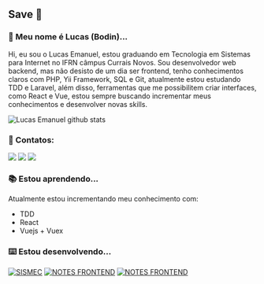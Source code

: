 ## Save :call_me_hand:

### :goat: Meu nome é Lucas (Bodin)...
Hi, eu sou o Lucas Emanuel, estou graduando em Tecnologia em Sistemas para Internet no IFRN câmpus Currais Novos. Sou desenvolvedor web backend, mas não desisto de um dia ser frontend, tenho conhecimentos claros com PHP, Yii Framework, SQL e Git, atualmente estou estudando TDD e Laravel, além disso, ferramentas que me possibilitem criar interfaces, como React e Vue, estou sempre buscando incrementar meus conhecimentos e desenvolver novas skills. 

![Lucas Emanuel github stats](https://github-readme-stats.vercel.app/api?username=lucasemanuel&count_private=true)

### :iphone:	Contatos:
[<img src="https://img.shields.io/badge/linkedin-%230077B5.svg?&style=for-the-badge&logo=linkedin&logoColor=white" />](https://www.linkedin.com/in/lucaseman/) [<img src="https://img.shields.io/badge/instagram-%23E4405F.svg?&style=for-the-badge&logo=instagram&logoColor=white">](https://www.instagram.com/_lucaseman/) 
[<img src="https://img.shields.io/badge/medium-%2312100E.svg?&style=for-the-badge&logo=medium&logoColor=white" />](https://medium.com/@lucaseman)

### :books:	Estou aprendendo...
Atualmente estou incrementando meu conhecimento com:
- TDD
- React
- Vuejs + Vuex

### :keyboard: Estou desenvolvendo...

[![SISMEC](https://github-readme-stats.vercel.app/api/pin/?username=lucasemanuel&repo=sismec)](https://github.com/lucasemanuel/sismec)
[![NOTES FRONTEND](https://github-readme-stats.vercel.app/api/pin/?username=lucasemanuel&repo=notes-front-end)](https://github.com/lucasemanuel/notes-front-end)
[![NOTES FRONTEND](https://github-readme-stats.vercel.app/api/pin/?username=lucasemanuel&repo=notes)](https://github.com/lucasemanuel/notes)

<!--
**lucasemanuel/lucasemanuel** is a ✨ _special_ ✨ repository because its `README.md` (this file) appears on your GitHub profile.

Here are some ideas to get you started:

- 🔭 I’m currently working on ...
- 🌱 I’m currently learning ...
- 👯 I’m looking to collaborate on ...
- 🤔 I’m looking for help with ...
- 💬 Ask me about ...
- 📫 How to reach me: ...
- 😄 Pronouns: ...
- ⚡ Fun fact: ...
-->
